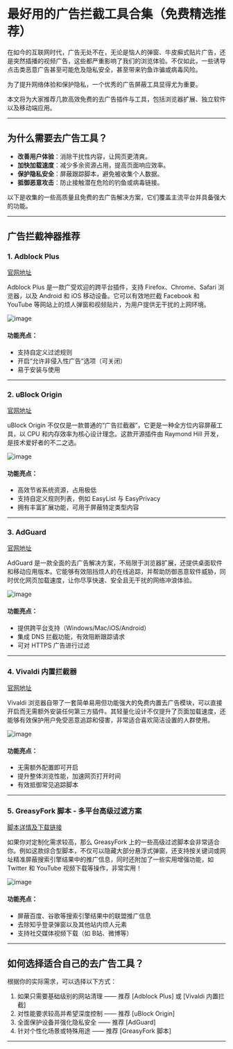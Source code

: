 # 最好用的广告拦截工具合集（免费精选推荐）

在如今的互联网时代，广告无处不在，无论是恼人的弹窗、牛皮癣式贴片广告，还是突然插播的视频广告，这些都严重影响了我们的浏览体验。不仅如此，一些诱导点击类恶意广告甚至可能危及隐私安全，甚至带来钓鱼诈骗或病毒风险。

为了提升网络体验和保护隐私，一个优秀的广告屏蔽工具显得尤为重要。

本文将为大家推荐几款高效免费的去广告插件与工具，包括浏览器扩展、独立软件以及移动端应用。

---

## 为什么需要去广告工具？

- **改善用户体验**：消除干扰性内容，让网页更清爽。
- **加快加载速度**：减少多余资源占用，提高页面响应效率。
- **保护隐私安全**：屏蔽跟踪脚本，避免被收集个人数据。
- **抵御恶意攻击**：防止接触潜在危险的钓鱼或病毒链接。

以下是收集的一些高质量且免费的去广告解决方案，它们覆盖主流平台并具备强大的功能。

---

## 广告拦截神器推荐

### 1. Adblock Plus  
[官网地址](https://adblockplus.org/zh_CN/)  

Adblock Plus 是一款广受欢迎的跨平台插件，支持 Firefox、Chrome、Safari 浏览器，以及 Android 和 iOS 移动设备。它可以有效地拦截 Facebook 和 YouTube 等网站上的烦人弹窗和视频贴片，为用户提供无干扰的上网环境。

![image](https://github.com/user-attachments/assets/110e4c84-cab5-4c65-94f6-eeda0e60db99)

#### 功能亮点：
- 支持自定义过滤规则
- 开启“允许非侵入性广告”选项（可关闭）
- 易于安装与使用

---

### 2. uBlock Origin  
[官网地址](https://ublockorigin.com/zh)  

uBlock Origin 不仅仅是一款普通的“广告拦截器”，它更是一种全方位内容屏蔽工具，以 CPU 和内存效率为核心设计理念。这款开源插件由 Raymond Hill 开发，是技术爱好者的不二之选。

![image](https://github.com/user-attachments/assets/ceaaa7db-73d0-4b79-9b2f-c61aea878b32)

#### 功能亮点：
- 高效节省系统资源，占用极低
- 支持自定义规则列表，例如 EasyList 与 EasyPrivacy
- 拥有丰富扩展功能，可用于屏蔽特定类型内容

---

### 3. AdGuard  
[官网地址](https://adguard.com/zh_cn/)  

AdGuard 是一款全面的去广告解决方案，不局限于浏览器扩展，还提供桌面软件和移动应用版本。它能够有效阻挡烦人的在线追踪，并帮助防御恶意软件威胁，同时优化网页加载速度，让你尽享快速、安全且无干扰的网络冲浪体验。

![image](https://github.com/user-attachments/assets/5dc4c6ea-5df2-4420-81d8-9d704b441094)

#### 功能亮点：
- 提供跨平台支持（Windows/Mac/iOS/Android）
- 集成 DNS 拦截功能，有效阻断跟踪请求
- 可对 HTTPS 广告进行过滤

---

### 4. Vivaldi 内置拦截器  
[官网地址](https://vivaldi.com/zh-hans/features/ad-blocker/)  

Vivaldi 浏览器自带了一套简单易用但功能强大的免费内置去广告模块，可以直接开启而无需额外安装任何第三方插件。其轻量化设计不仅提升了页面加载速度，还能够有效保护用户免受恶意追踪和侵害，非常适合喜欢简洁设置的人群使用。

![image](https://github.com/user-attachments/assets/abf6e699-f19d-4bd1-8f80-a0426b7987ac)

#### 功能亮点：
- 无需额外配置即可开启
- 提升整体浏览性能，加速网页打开时间
- 有效抵御常见追踪脚本

---

### 5. GreasyFork 脚本 - 多平台高级过滤方案  

[脚本详情及下载链接](https://greasyfork.org/zh-CN/scripts/460743-%E5%B1%8F%E8%94%BD%E5%B9%BF%E5%91%8A-%E5%B1%8F%E8%94%BD%E8%B0%B7%E6%AD%8C%E5%B9%BF%E5%91%8A-%E7%99%BE%E5%BA%A6%E5%B9%BF%E5%91%8A-%E7%9F%A5%E4%B9%8E%E5%B9%BF%E5%91%8A-%E9%9A%90%E8%97%8F%E8%B0%B7%E6%AD%8C%E5%92%8C%E7%99%BE%E5%BA%A6%E6%90%9C%E7%B4%A2%E5%A2%9E%E5%BC%BA%E7%99%BE%E5%BA%A6%E6%90%9C%E7%B4%A2%E7%BB%93%E6%9E%9C%E7%9A%84%E5%90%84%E7%A7%8D%E5%B9%BF%E5%91%8A%E7%AD%89%E7%AD%89-%E8%BF%87%E6%BB%A4%E6%89%80%E6%9C%89%E9%87%87%E7%94%A8%E8%B0%B7%E6%AD%8C%E8%81%94%E7%9B%9F%E5%92%8C%E7%99%BE%E5%BA%A6%E8%81%94%E7%9B%9F%E7%AD%89%E5%B9%BF%E5%91%8A%E8%81%94%E7%9B%9F%E7%9A%84%E5%B9%BF%E5%91%8A)  

如果你对定制化需求较高，那么 GreasyFork 上的一些高级过滤脚本会非常适合你。例如这款综合型脚本，不仅可以隐藏大部分悬浮式弹窗，还支持按关键词或网址精准屏蔽搜索引擎结果中的推广信息，同时还附加了一些实用增强功能，如 Twitter 和 YouTube 视频下载等操作，非常实用！

![image](https://github.com/user-attachments/assets/b4e617fb-b7d7-476e-a3a3-96a50e6a7c98)

#### 功能亮点：
* 屏蔽百度、谷歌等搜索引擎结果中的联盟推广信息 
* 去除知乎登录弹窗以及其他站内烦人元素 
* 支持社交媒体视频下载（如 B站、微博等） 

--- 

## 如何选择适合自己的去广告工具？

根据你的实际需求，可以选择以下方式：

1. 如果只需要基础级别的网站清理 —— 推荐 [Adblock Plus] 或 [Vivaldi 内置拦截]
2. 对性能要求较高并希望深度控制 —— 推荐 [uBlock Origin]
3. 全面保护设备并强化隐私安全 —— 推荐 [AdGuard]
4. 针对个性化场景或特殊用途 —— 推荐 [GreasyFork 脚本]


--- 


